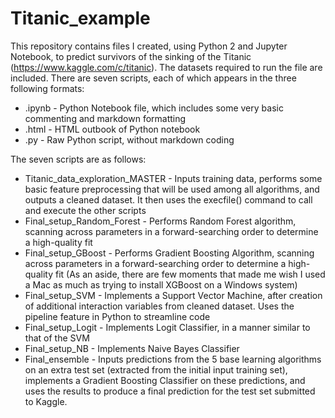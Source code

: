 # Titanic_example

This repository contains files I created, using Python 2 and Jupyter Notebook, to predict survivors of the sinking of the Titanic (https://www.kaggle.com/c/titanic). The datasets required to run the file are included. There are seven scripts, each of which appears in the three following formats:

* .ipynb - Python Notebook file, which includes some very basic commenting and markdown formatting
* .html  - HTML outbook of Python notebook
* .py    - Raw Python script, without markdown coding

The seven scripts are as follows:

* Titanic_data_exploration_MASTER - Inputs training data, performs some basic feature preprocessing that will be used among all algorithms, and outputs a cleaned dataset. It then uses the execfile() command to call and execute the other scripts
* Final_setup_Random_Forest - Performs Random Forest algorithm, scanning across parameters in a forward-searching order to determine a high-quality fit
* Final_setup_GBoost - Performs Gradient Boosting Algorithm, scanning across parameters in a forward-searching order to determine a high-quality fit (As an aside, there are few moments that made me wish I used a Mac as much as trying to install XGBoost on a Windows system)
* Final_setup_SVM - Implements a Support Vector Machine, after creation of additional interaction variables from cleaned dataset. Uses the pipeline feature in Python to streamline code
* Final_setup_Logit - Implements Logit Classifier, in a manner similar to that of the SVM
* Final_setup_NB - Implements Naive Bayes Classifier
* Final_ensemble - Inputs predictions from the 5 base learning algorithms on an extra test set (extracted from the initial input training set), implements a Gradient Boosting Classifier on these predictions, and uses the results to produce a final prediction for the test set submitted to Kaggle.
